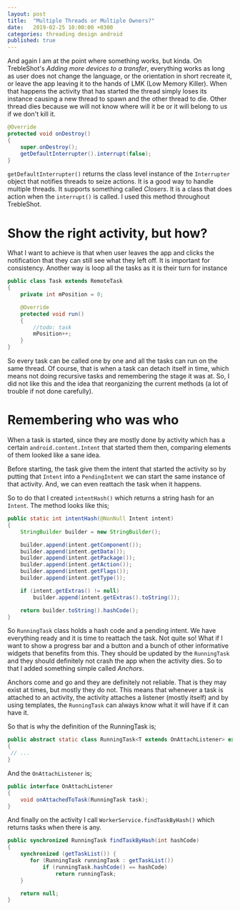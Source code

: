 ```yaml
---
layout: post
title:  "Multiple Threads or Multiple Owners?"
date:   2019-02-25 10:00:00 +0300
categories: threading design android
published: true
---
```

And again I am at the point where something works, but kinda. On TrebleShot's *Adding more devices to a transfer*,
everything works as long as user does not change the language, or the orientation in short recreate it, or leave
the app leaving it to the hands of LMK (Low Memory Killer). When that happens the activity that has started the thread simply loses its instance causing a new thread to spawn and the other thread to die. Other thread dies because we will not know where will it be or it will belong to us if we don't kill it.

```java
@Override
protected void onDestroy()
{
    super.onDestroy();
    getDefaultInterrupter().interrupt(false);
}
```

`getDefaultInterrupter()` returns the class level instance of the `Interrupter` object that notifies threads to seize actions. It is a good way to handle multiple threads. It supports something called *Closers*. It is a class that does action when the `interrupt()` is called. I used this method throughout TrebleShot.

# Show the right activity, but how?
What I want to achieve is that when user leaves the app and clicks the notification that they can still see what they left off. It is important for consistency. Another way is loop all the tasks as it is their turn for instance


```java
public class Task extends RemoteTask
{   
    private int mPosition = 0;

    @Override
    protected void run()
    {
        //todo: task
        mPosition++;
    }
}
```

So every task can be called one by one and all the tasks can run on the same thread. Of course, that is when a task can
detach itself in time, which means not doing recursive tasks and remembering the stage it was at. So, I did not like this and the idea that reorganizing the current methods (a lot of trouble if not done carefully).

# Remembering who was who
When a task is started, since they are mostly done by activity which has a certain `android.content.Intent` that started them then, comparing elements of them looked like a sane idea.

Before starting, the task give them the intent that started the activity so by putting that `Intent` into a `PendingIntent`
we can start the same instance of that activity. And, we can even reattach the task when it happens.

So to do that I created `intentHash()` which returns a string hash for an `Intent`. The method looks like this;

```java
public static int intentHash(@NonNull Intent intent)
{
    StringBuilder builder = new StringBuilder();

    builder.append(intent.getComponent());
    builder.append(intent.getData());
    builder.append(intent.getPackage());
    builder.append(intent.getAction());
    builder.append(intent.getFlags());
    builder.append(intent.getType());

    if (intent.getExtras() != null)
        builder.append(intent.getExtras().toString());

    return builder.toString().hashCode();
}
```

So `RunningTask` class holds a hash code and a pending intent. We have everything ready and it is time to reattach the task. Not quite so! What if I want to show a progress bar and a button and a bunch of other informative widgets that benefits from this. They should be updated by the `RunningTask` and they should definitely not crash the app when the activity dies. So to that I added something simple called *Anchors*.

Anchors come and go and they are definitely not reliable. That is they may exist at times, but mostly they do not. This means that whenever a task is attached to an activity, the activity attaches a listener (mostly itself) and by using templates, the `RunningTask` can always know what it will have if it can have it.

So that is why the definition of the RunningTask is;

```java
public abstract static class RunningTask<T extends OnAttachListener> extends InterruptAwareJob
{
 // ...
}
```

And the `OnAttachListener` is;

```java
public interface OnAttachListener
{
    void onAttachedToTask(RunningTask task);
}
```

And finally on the activity I call `WorkerService.findTaskByHash()` which returns tasks when there is any.

```java
public synchronized RunningTask findTaskByHash(int hashCode)
{
    synchronized (getTaskList()) {
       for (RunningTask runningTask : getTaskList())
           if (runningTask.hashCode() == hashCode)
               return runningTask;
    }

    return null;
}
```
